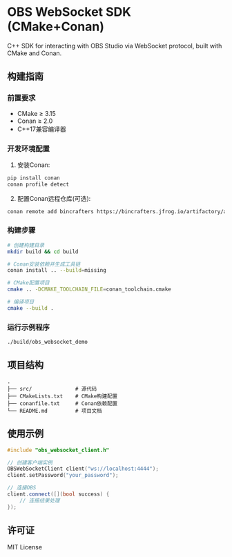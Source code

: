 # OBS WebSocket SDK (CMake+Conan)

C++ SDK for interacting with OBS Studio via WebSocket protocol, built with CMake and Conan.

## 构建指南

### 前置要求
- CMake ≥ 3.15
- Conan ≥ 2.0
- C++17兼容编译器

### 开发环境配置
1. 安装Conan:
```bash
pip install conan
conan profile detect
```

2. 配置Conan远程仓库(可选):
```bash
conan remote add bincrafters https://bincrafters.jfrog.io/artifactory/api/conan/public-conan
```

### 构建步骤
```bash
# 创建构建目录
mkdir build && cd build

# Conan安装依赖并生成工具链
conan install .. --build=missing

# CMake配置项目
cmake .. -DCMAKE_TOOLCHAIN_FILE=conan_toolchain.cmake

# 编译项目
cmake --build .
```

### 运行示例程序
```bash
./build/obs_websocket_demo
```

## 项目结构
```
.
├── src/              # 源代码
├── CMakeLists.txt    # CMake构建配置
├── conanfile.txt     # Conan依赖配置
└── README.md         # 项目文档
```

## 使用示例
```cpp
#include "obs_websocket_client.h"

// 创建客户端实例
OBSWebSocketClient client("ws://localhost:4444");
client.setPassword("your_password");

// 连接OBS
client.connect([](bool success) {
    // 连接结果处理
});
```

## 许可证
MIT License
